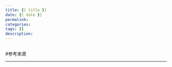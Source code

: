 ```yaml
---
title: {{ title }}
date: {{ date }}
permalink:
categories:
tags: []
description:
---
```

<p class="description"></p>

<!-- more -->

##

##

#参考来源

<hr />